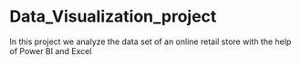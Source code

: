 # Data_Visualization_project
In this project we analyze the data set of an online retail store with the help of Power BI and Excel 
